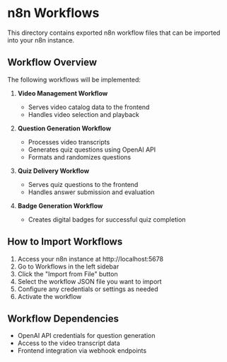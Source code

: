 # n8n Workflows

This directory contains exported n8n workflow files that can be imported into your n8n instance.

## Workflow Overview

The following workflows will be implemented:

1. **Video Management Workflow**
   - Serves video catalog data to the frontend
   - Handles video selection and playback

2. **Question Generation Workflow**
   - Processes video transcripts
   - Generates quiz questions using OpenAI API
   - Formats and randomizes questions

3. **Quiz Delivery Workflow**
   - Serves quiz questions to the frontend
   - Handles answer submission and evaluation

4. **Badge Generation Workflow**
   - Creates digital badges for successful quiz completion

## How to Import Workflows

1. Access your n8n instance at http://localhost:5678
2. Go to Workflows in the left sidebar
3. Click the "Import from File" button
4. Select the workflow JSON file you want to import
5. Configure any credentials or settings as needed
6. Activate the workflow

## Workflow Dependencies

- OpenAI API credentials for question generation
- Access to the video transcript data
- Frontend integration via webhook endpoints
